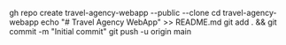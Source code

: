 gh repo create travel-agency-webapp --public --clone
cd travel-agency-webapp
echo "# Travel Agency WebApp" >> README.md
git add . && git commit -m "Initial commit"
git push -u origin main
